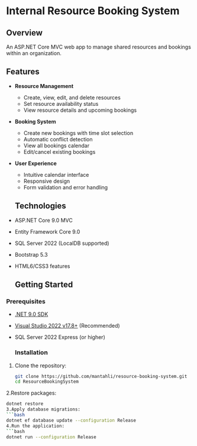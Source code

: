 # Internal Resource Booking System
## Overview
An ASP.NET Core MVC web app to manage shared resources and bookings within an organization.

## Features

- **Resource Management**
  - Create, view, edit, and delete resources
  - Set resource availability status
  - View resource details and upcoming bookings

- **Booking System**
  - Create new bookings with time slot selection
  - Automatic conflict detection
  - View all bookings calendar
  - Edit/cancel existing bookings

- **User Experience**
  - Intuitive calendar interface
  - Responsive design
  - Form validation and error handling
 
  ## Technologies

- ASP.NET Core 9.0 MVC
- Entity Framework Core 9.0
- SQL Server 2022 (LocalDB supported)
- Bootstrap 5.3
- HTML6/CSS3 features

  ## Getting Started

### Prerequisites

- [.NET 9.0 SDK](https://dotnet.microsoft.com/download/dotnet/9.0)
- [Visual Studio 2022 v17.8+](https://visualstudio.microsoft.com/) (Recommended)
- SQL Server 2022 Express (or higher)

  ### Installation

1. Clone the repository:
   ```bash
   git clone https://github.com/mantahli/resource-booking-system.git
   cd ResourceBookingSystem
2.Restore packages:
```bash
dotnet restore
3.Apply database migrations:
```bash
dotnet ef database update --configuration Release
4.Run the application:
```bash
dotnet run --configuration Release

